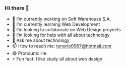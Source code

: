 ### Hi there 👋

- 🔭 I’m currently working on Soft Warehouse S.A.
- 🌱 I’m currently learning Web Development
- 👯 I’m looking to collaborate on Web Design proyects
- 🤔 I’m looking for help with all about technology
- 💬 Ask me about technology
- 📫 How to reach me: tenorio0967@hotmail.com
- 😄 Pronouns: He
- ⚡ Fun fact: I like study all about web design
